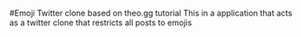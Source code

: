 #Emoji Twitter clone based on theo.gg tutorial
This in a application that acts as a twitter clone that restricts all posts to emojis
